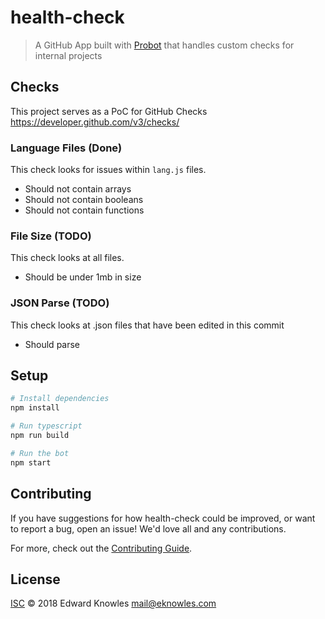 # health-check

> A GitHub App built with [Probot](https://github.com/probot/probot) that handles custom checks for internal projects

## Checks

This project serves as a PoC for GitHub Checks https://developer.github.com/v3/checks/

### Language Files (Done)

This check looks for issues within `lang.js` files.

- Should not contain arrays
- Should not contain booleans
- Should not contain functions

### File Size (TODO)

This check looks at all files.

- Should be under 1mb in size

### JSON Parse (TODO)

This check looks at .json files that have been edited in this commit

- Should parse

## Setup

```sh
# Install dependencies
npm install

# Run typescript
npm run build

# Run the bot
npm start
```

## Contributing

If you have suggestions for how health-check could be improved, or want to report a bug, open an issue! We'd love all and any contributions.

For more, check out the [Contributing Guide](CONTRIBUTING.md).

## License

[ISC](LICENSE) © 2018 Edward Knowles <mail@eknowles.com>

